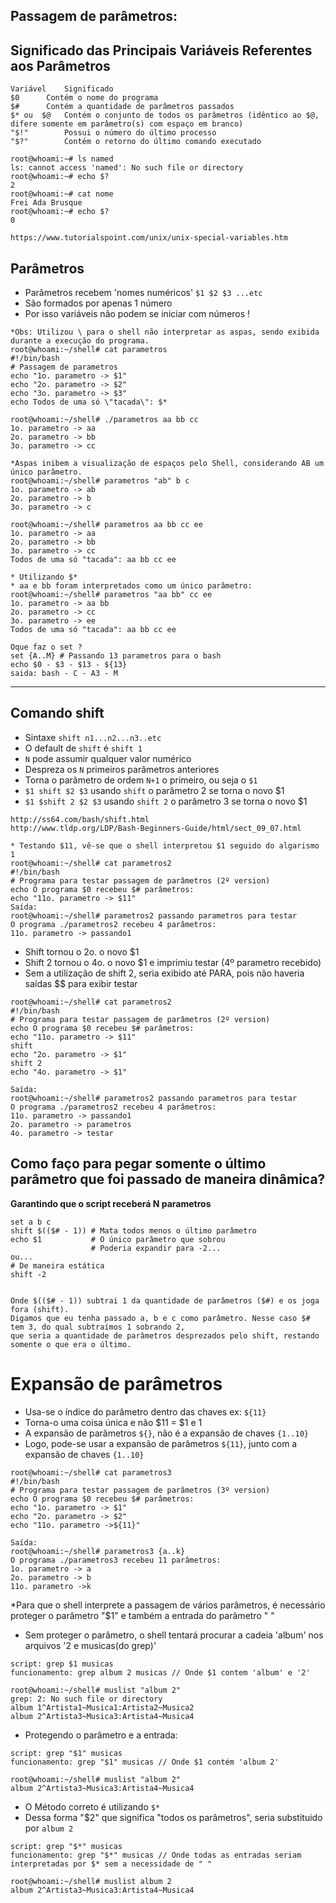 ## Passagem de parâmetros:

## Significado das Principais Variáveis Referentes aos Parâmetros

```
Variável	Significado
$0		Contém o nome do programa  
$#		Contém a quantidade de parâmetros passados  
$* ou  $@	Contém o conjunto de todos os parâmetros (idêntico ao $@, difere somente em parâmetro(s) com espaço em branco)  
"$!" 		Possui o número do último processo
"$?" 		Contém o retorno do último comando executado

root@whoami:~# ls named
ls: cannot access 'named': No such file or directory
root@whoami:~# echo $?
2
root@whoami:~# cat nome
Frei Ada Brusque
root@whoami:~# echo $?
0

https://www.tutorialspoint.com/unix/unix-special-variables.htm

```

## Parâmetros

* Parâmetros recebem 'nomes numéricos' `$1 $2 $3 ...etc` 
* São formados por apenas 1 número
* Por isso variáveis não podem se iniciar com números !

```
*Obs: Utilizou \ para o shell não interpretar as aspas, sendo exibida durante a execução do programa.
root@whoami:~/shell# cat parametros
#!/bin/bash
# Passagem de parametros
echo "1o. parametro -> $1"
echo "2o. parametro -> $2"
echo "3o. parametro -> $3"
echo Todos de uma só \"tacada\": $*

root@whoami:~/shell# ./parametros aa bb cc
1o. parametro -> aa
2o. parametro -> bb
3o. parametro -> cc

*Aspas inibem a visualização de espaços pelo Shell, considerando AB um único parâmetro.
root@whoami:~/shell# parametros "ab" b c
1o. parametro -> ab
2o. parametro -> b
3o. parametro -> c

root@whoami:~/shell# parametros aa bb cc ee
1o. parametro -> aa
2o. parametro -> bb
3o. parametro -> cc
Todos de uma só "tacada": aa bb cc ee

* Utilizando $* 
* aa e bb foram interpretados como um único parâmetro:
root@whoami:~/shell# parametros "aa bb" cc ee
1o. parametro -> aa bb
2o. parametro -> cc
3o. parametro -> ee
Todos de uma só "tacada": aa bb cc ee

Oque faz o set ? 
set {A..M} # Passando 13 parametros para o bash
echo $0 - $3 - $13 - ${13}
saida: bash - C - A3 - M
```

-----
## Comando shift

* Sintaxe `shift n1...n2...n3..etc`
* O default de `shift` é `shift 1`
* `N` pode assumir qualquer valor numérico
* Despreza os `N` primeiros parâmetros anteriores
* Torna o parâmetro de ordem `N+1` o primeiro, ou seja o `$1`
* `$1 shift $2 $3` 		usando `shift` o parâmetro 2 se torna o novo $1
* `$1 $shift 2 $2 $3` 	usando `shift 2` o parâmetro 3 se torna o novo $1
 
```
http://ss64.com/bash/shift.html
http://www.tldp.org/LDP/Bash-Beginners-Guide/html/sect_09_07.html
```

```
* Testando $11, vê-se que o shell interpretou $1 seguido do algarismo 1
root@whoami:~/shell# cat parametros2
#!/bin/bash
# Programa para testar passagem de parâmetros (2º version)
echo O programa $0 recebeu $# parâmetros:
echo "11o. parametro -> $11"
Saída:
root@whoami:~/shell# parametros2 passando parametros para testar
O programa ./parametros2 recebeu 4 parâmetros:
11o. parametro -> passando1
```

* Shift tornou o 2o. o novo $1
* Shift 2 tornou o 4o. o novo $1  e imprimiu testar (4º parametro recebido)
* Sem a utilização de shift 2, seria exibido até PARA, pois não haveria saídas $$ para exibir testar

```
root@whoami:~/shell# cat parametros2
#!/bin/bash
# Programa para testar passagem de parâmetros (2º version)
echo O programa $0 recebeu $# parâmetros:
echo "11o. parametro -> $11"
shift
echo "2o. parametro -> $1"
shift 2
echo "4o. parametro -> $1"

Saída:
root@whoami:~/shell# parametros2 passando parametros para testar
O programa ./parametros2 recebeu 4 parâmetros:
11o. parametro -> passando1
2o. parametro -> parametros
4o. parametro -> testar
```

## Como faço para pegar somente o último parâmetro que foi passado de maneira dinâmica?

**Garantindo que o script receberá N parametros**

```
set a b c
shift $(($# - 1)) # Mata todos menos o último parâmetro
echo $1           # O único parâmetro que sobrou
				  # Poderia expandir para -2...
ou...			
# De maneira estática
shift -2 


Onde $(($# - 1)) subtrai 1 da quantidade de parâmetros ($#) e os joga fora (shift).
Digamos que eu tenha passado a, b e c como parâmetro. Nesse caso $# tem 3, do qual subtraímos 1 sobrando 2, 
que seria a quantidade de parâmetros desprezados pelo shift, restando somente o que era o último.
```
# Expansão de parâmetros

* Usa-se o índice do parâmetro dentro das chaves ex: `${11}`
* Torna-o uma coisa única e não $11 = $1 e 1
* A expansão de parâmetros `${}`, não é a expansão de chaves `{1..10}`
* Logo, pode-se usar a expansão de parâmetros `${11}`, junto com a expansão de chaves `{1..10}`

```
root@whoami:~/shell# cat parametros3
#!/bin/bash
# Programa para testar passagem de parâmetros (3º version)
echo O programa $0 recebeu $# parâmetros:
echo "1o. parametro -> $1"
echo "2o. parametro -> $2"
echo "11o. parametro ->${11}"

Saída:
root@whoami:~/shell# parametros3 {a..k}
O programa ./parametros3 recebeu 11 parâmetros:
1o. parametro -> a
2o. parametro -> b
11o. parametro ->k

```

*Para que o shell interprete a passagem de vários parâmetros, 
é necessário proteger o parâmetro "$1" e também a entrada do parâmetro " "

* Sem proteger o parâmetro, o shell tentará procurar a cadeia 'album' nos arquivos '2 e musicas(do grep)'

```
script: grep $1 musicas
funcionamento: grep album 2 musicas // Onde $1 contem 'album' e '2'

root@whoami:~/shell# muslist "album 2"
grep: 2: No such file or directory
album 1^Artista1~Musica1:Artista2~Musica2
album 2^Artista3~Musica3:Artista4~Musica4

```
* Protegendo o parâmetro e a entrada:
```
script: grep "$1" musicas	
funcionamento: grep "$1" musicas // Onde $1 contém 'album 2'

root@whoami:~/shell# muslist "album 2"
album 2^Artista3~Musica3:Artista4~Musica4
```

* O Método correto é utilizando ` $* ` 
* Dessa forma "$2" que significa "todos os parâmetros", seria substituido por `album 2`

```
script: grep "$*" musicas 
funcionamento: grep "$*" musicas // Onde todas as entradas seriam interpretadas por $* sem a necessidade de " "

root@whoami:~/shell# muslist album 2
album 2^Artista3~Musica3:Artista4~Musica4

```


